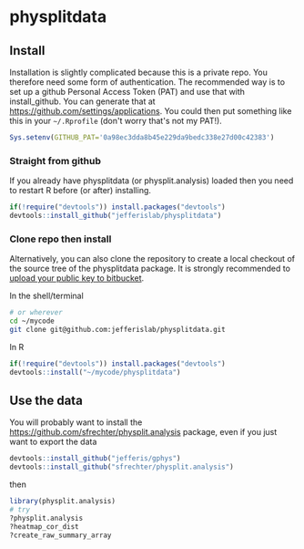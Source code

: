 # physplitdata

## Install
Installation is slightly complicated because this is a private repo. You therefore need some
form of authentication. The recommended way is to set up a github Personal Access Token (PAT)
and use that with install_github. You can generate that at https://github.com/settings/applications.
You could then put something like this in your `~/.Rprofile` (don't worry that's not my PAT!).

```R
Sys.setenv(GITHUB_PAT='0a98ec3dda8b45e229da9bedc338e27d00c42383')
```

### Straight from github
If you already have physplitdata (or physplit.analysis) loaded then you need to restart R before (or after) installing.

```r
if(!require("devtools")) install.packages("devtools")
devtools::install_github("jefferislab/physplitdata")
```

### Clone repo then install
Alternatively, you can also clone the repository to create a local checkout of the source tree of the physplitdata package. It is strongly recommended to [upload your public key to bitbucket](https://confluence.atlassian.com/display/BITBUCKET/How+to+install+a+public+key+on+your+Bitbucket+account).

In the shell/terminal
```sh
# or wherever
cd ~/mycode
git clone git@github.com:jefferislab/physplitdata.git
```

In R
```r
if(!require("devtools")) install.packages("devtools")
devtools::install("~/mycode/physplitdata")
```

## Use the data
You will probably want to install the https://github.com/sfrechter/physplit.analysis package, even if you just want to export the data

```r
devtools::install_github("jefferis/gphys")
devtools::install_github("sfrechter/physplit.analysis")
```
then
```r
library(physplit.analysis)
# try
?physplit.analysis
?heatmap_cor_dist
?create_raw_summary_array
```
